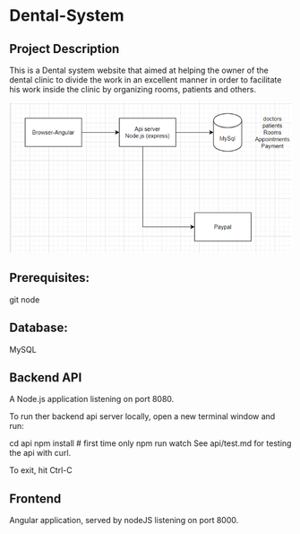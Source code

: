 # Dental-System

Project Description
-----------------------------------------------------------------------------------------
This is a Dental system website that aimed at helping
the owner of the dental clinic to divide the work
in an excellent manner in order to facilitate his work
inside the clinic by organizing rooms, patients and
others.



![alt text](https://github.com/odaiwa/Dental-System/blob/Ibrahwem-patch-1/Diagram.png)


Prerequisites:
-----------------------------------------------------------------------------------------
git
node

Database:
-----------------------------------------------------------------------------------------
MySQL


Backend API
-----------------------------------------------------------------------------------------
A Node.js application listening on port 8080.

To run ther backend api server locally, open a new terminal window and run:

cd api
npm install # first time only
npm run watch 
See api/test.md for testing the api with curl.

To exit, hit Ctrl-C

Frontend
-----------------------------------------------------------------------------------------
Angular application, served by nodeJS listening on port 8000.
